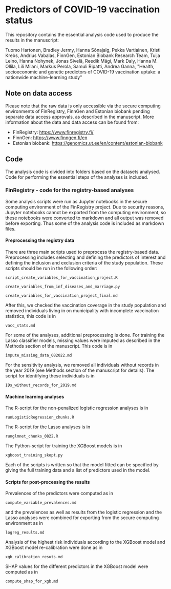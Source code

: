 # Predictors of COVID-19 vaccination status

This repository contains the essential analysis code used to produce the results in the manuscript:

Tuomo Hartonen, Bradley Jermy, Hanna Sõnajalg, Pekka Vartiainen, Kristi Krebs, Andrius Vabalas, FinnGen, Estonian Biobank Research Team, Tuija Leino, Hanna Nohynek, Jonas Sivelä, Reedik Mägi, Mark Daly, Hanna M. Ollila, Lili Milani, Markus Perola, Samuli Ripatti, Andrea Ganna, "Health, socioeconomic and genetic predictors of COVID-19 vaccination uptake: a nationwide machine-learning study"

## Note on data access

Please note that the raw data is only accessible via the secure computing environments of FinRegistry, FinnGen and Estonian biobank pending separate data access approvals, as described in the manuscript. More information about the data and data access can be found from:

* FinRegistry: https://www.finregistry.fi/
* FinnGen: https://www.finngen.fi/en
* Estonian biobank: https://genomics.ut.ee/en/content/estonian-biobank

## Code

The analysis code is divided into folders based on the datasets analysed. Code for performing the essential steps of the analyses is included.

### FinRegistry - code for the registry-based analyses

Some analysis scripts were run as Jupyter notebooks in the secure computing environment of the FinRegistry project. Due to security reasons, Jupyter notebooks cannot be exported from the computing environment, so these notebooks were converted to markdown and all output was removed before exporting. Thus some of the analysis code is included as markdown files.

#### Preprocessing the registry data

There are three main scripts used to preprocess the registry-based data. Preprocessing includes selecting and defining the predictors of interest and defining the inclusion and exclusion criteria of the study population. These scripts should be run in the following order:

`script_create_variables_for_vaccination_project.R`

`create_variables_from_inf_diseases_and_marriage.py`

`create_variables_for_vaccination_project_final.md`

After this, we checked the vaccination coverage in the study population and removed individuals living in on municipality with incomplete vaccination statistics, this code is in

`vacc_stats.md`

For some of the analyses, additional preprocessing is done. For training the Lasso classifier models, missing values were imputed as described in the Methods section of the manuscript. This code is in

`impute_missing_data_082022.md`

For the sensitivity analysis, we removed all individuals without records in the year 2019 (see Methods section of the manuscript for details). The script for identifying these individuals is in

`IDs_without_records_for_2019.md`

#### Machine learning analyses

The R-script for the non-penalized logistic regression analyses is in

`runLogisticRegression_chunks.R`

The R-script for the Lasso analyses is in

`runglmnet_chunks_0822.R`

The Python-script for training the XGBoost models is in

`xgboost_training_skopt.py`

Each of the scripts is written so that the model fitted can be specified by giving the full training data and a list of predictors used in the model.

#### Scripts for post-processing the results

Prevalences of the predictors were computed as in

`compute_variable_prevalences.md`

and the prevalences as well as results from the logistic regression and the Lasso analyses were combined for exporting from the secure computing environment as in

`logreg_results.md`

Analysis of the highest risk individuals according to the XGBoost model and XGBoost model re-calibration were done as in

`xgb_calibration_resuts.md`

SHAP values for the different predictors in the XGBoost model were computed as in

`compute_shap_for_xgb.md`
